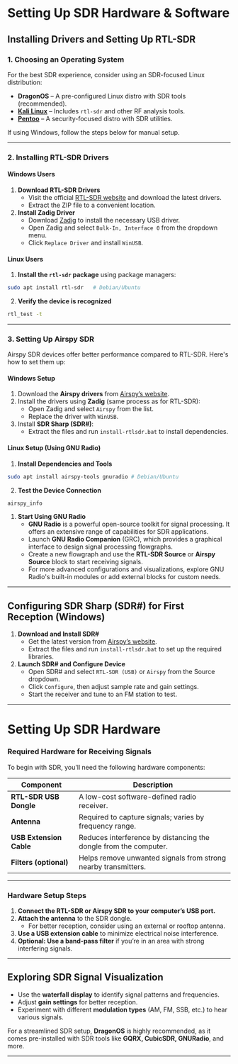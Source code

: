 # Setting Up SDR Hardware & Software

## Installing Drivers and Setting Up RTL-SDR

### 1. Choosing an Operating System

For the best SDR experience, consider using an SDR-focused Linux distribution:

- **DragonOS** – A pre-configured Linux distro with SDR tools (recommended).
- **[Kali Linux](https://www.kali.org/)** – Includes `rtl-sdr` and other RF analysis tools.
- **[Pentoo](https://www.pentoo.ch/)** – A security-focused distro with SDR utilities.

If using Windows, follow the steps below for manual setup.

---

### 2. Installing RTL-SDR Drivers

#### **Windows Users**

1. **Download RTL-SDR Drivers**
    - Visit the official [RTL-SDR website](https://www.rtl-sdr.com/) and download the latest drivers.
    - Extract the ZIP file to a convenient location.
2. **Install Zadig Driver**
    - Download [Zadig](https://zadig.akeo.ie/) to install the necessary USB driver.
    - Open Zadig and select `Bulk-In, Interface 0` from the dropdown menu.
    - Click `Replace Driver` and install `WinUSB`.

#### **Linux Users**

1. **Install the `rtl-sdr` package** using package managers:
```bash
sudo apt install rtl-sdr   # Debian/Ubuntu
```

2. **Verify the device is recognized**
```bash
rtl_test -t
```

---

### 3. Setting Up Airspy SDR

Airspy SDR devices offer better performance compared to RTL-SDR. Here's how to set them up:

#### **Windows Setup**

1. Download the **Airspy drivers** from [Airspy’s website](https://airspy.com/download/).
2. Install the drivers using **Zadig** (same process as for RTL-SDR):
    - Open Zadig and select `Airspy` from the list.
    - Replace the driver with `WinUSB`.
3. Install **SDR Sharp (SDR#)**:
    - Extract the files and run `install-rtlsdr.bat` to install dependencies.

#### **Linux Setup (Using GNU Radio)**

1. **Install Dependencies and Tools**
```bash
sudo apt install airspy-tools gnuradio # Debian/Ubuntu
```

2. **Test the Device Connection**

```bash
airspy_info
```

1. **Start Using GNU Radio**
    - **GNU Radio** is a powerful open-source toolkit for signal processing. It offers an extensive range of capabilities for SDR applications.
    - Launch **GNU Radio Companion** (GRC), which provides a graphical interface to design signal processing flowgraphs.
    - Create a new flowgraph and use the **RTL-SDR Source** or **Airspy Source** block to start receiving signals.
    - For more advanced configurations and visualizations, explore GNU Radio's built-in modules or add external blocks for custom needs.

---

## Configuring SDR Sharp (SDR#) for First Reception (Windows)

1. **Download and Install SDR#**
    - Get the latest version from [Airspy’s website](https://airspy.com/download/).
    - Extract the files and run `install-rtlsdr.bat` to set up the required libraries.
2. **Launch SDR# and Configure Device**
    - Open SDR# and select `RTL-SDR (USB)` or `Airspy` from the Source dropdown.
    - Click `Configure`, then adjust sample rate and gain settings.
    - Start the receiver and tune to an FM station to test.

---

# Setting Up SDR Hardware

### **Required Hardware for Receiving Signals**

To begin with SDR, you'll need the following hardware components:

|Component|Description|
|---|---|
|**RTL-SDR USB Dongle**|A low-cost software-defined radio receiver.|
|**Antenna**|Required to capture signals; varies by frequency range.|
|**USB Extension Cable**|Reduces interference by distancing the dongle from the computer.|
|**Filters (optional)**|Helps remove unwanted signals from strong nearby transmitters.|

---

### **Hardware Setup Steps**

1. **Connect the RTL-SDR or Airspy SDR to your computer’s USB port.**
2. **Attach the antenna** to the SDR dongle.
    - For better reception, consider using an external or rooftop antenna.
3. **Use a USB extension cable** to minimize electrical noise interference.
4. **Optional: Use a band-pass filter** if you’re in an area with strong interfering signals.

---

## Exploring SDR Signal Visualization

- Use the **waterfall display** to identify signal patterns and frequencies.
- Adjust **gain settings** for better reception.
- Experiment with different **modulation types** (AM, FM, SSB, etc.) to hear various signals.

For a streamlined SDR setup, **DragonOS** is highly recommended, as it comes pre-installed with SDR tools like **GQRX, CubicSDR, GNURadio**, and more.

---
